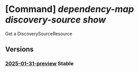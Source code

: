 # [Command] _dependency-map discovery-source show_

Get a DiscoverySourceResource

## Versions

### [2025-01-31-preview](/Resources/mgmt-plane/L3N1YnNjcmlwdGlvbnMve30vcmVzb3VyY2Vncm91cHMve30vcHJvdmlkZXJzL21pY3Jvc29mdC5kZXBlbmRlbmN5bWFwL21hcHMve30vZGlzY292ZXJ5c291cmNlcy97fQ==/2025-01-31-preview.xml) **Stable**

<!-- mgmt-plane /subscriptions/{}/resourcegroups/{}/providers/microsoft.dependencymap/maps/{}/discoverysources/{} 2025-01-31-preview -->
